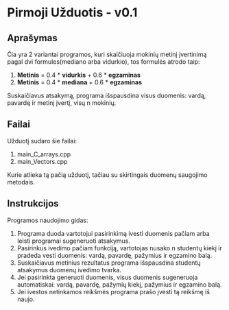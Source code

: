 # **Pirmoji Užduotis - v0.1**

## **Aprašymas**
Čia yra 2 variantai programos, kuri skaičiuoja mokinių metinį įvertinimą pagal dvi formules(mediano arba vidurkio), tos formulės atrodo taip:

1. **Metinis** = 0.4 * **vidurkis** + 0.6 * **egzaminas** 
2. **Metinis** = 0.4 * **mediana** + 0.6 * **egzaminas**

Suskaičiavus atsakymą, programa išspausdina visus duomenis: vardą, pavardę ir metinį įvertį, visų n mokinių.

## **Failai**
Užduotį sudaro šie failai:
1. main_C_arrays.cpp
2. main_Vectors.cpp

Kurie atlieka tą pačią užduotį, tačiau su skirtingais duomenų saugojimo metodais.

## **Instrukcijos**
Programos naudojimo gidas:

1. Programa duoda vartotojui pasirinkimą ivesti duomenis pačiam arba leisti programai sugeneruoti atsakymus.
2. Pasirinkus ivedimo pačiam funkciją, vartotojas nusako n studentų kiekį ir pradeda vesti duomenis: vardą, pavardę, pažymius ir egzamino balą.
3. Suskaičiavus metinius rezultatus programa išspausdina studentų atsakymus duomenų ivedimo tvarka.
4. Jei pasirinkta generuoti duomenis, visus duomenis sugeneruoja automatiskai: vardą, pavardę, pažymių kiekį, pažymius ir egzamino balą.
5. Jei ivestos netinkamos reikšmės programa prašo įvesti tą reikšmę iš naujo.

